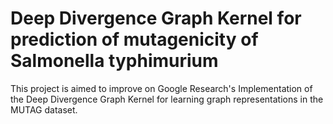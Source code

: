 # Deep Divergence Graph Kernel for prediction of mutagenicity of Salmonella typhimurium

This project is aimed to improve on Google Research's Implementation of the Deep Divergence Graph Kernel for learning graph representations in the MUTAG dataset.